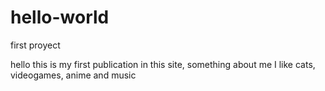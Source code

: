 # hello-world
first proyect

hello this is my first publication in this site, something about me I like cats, videogames, anime and music

